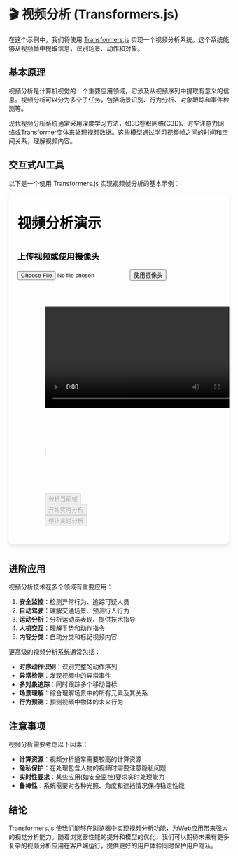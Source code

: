 # 🎬 视频分析 (Transformers.js)

在这个示例中，我们将使用 [Transformers.js](https://huggingface.co/docs/transformers.js/index) 实现一个视频分析系统。这个系统能够从视频帧中提取信息，识别场景、动作和对象。

## 基本原理

视频分析是计算机视觉的一个重要应用领域，它涉及从视频序列中提取有意义的信息。视频分析可以分为多个子任务，包括场景识别、行为分析、对象跟踪和事件检测等。

现代视频分析系统通常采用深度学习方法，如3D卷积网络(C3D)、时空注意力网络或Transformer变体来处理视频数据。这些模型通过学习视频帧之间的时间和空间关系，理解视频内容。

## 交互式AI工具

以下是一个使用 Transformers.js 实现视频帧分析的基本示例：

<div style="position: relative; padding-bottom: 10px;">
<iframe id="视频分析示例" style="width: 100%; height: 800px; border: none; border-radius: 10px; box-shadow: 0 4px 8px rgba(0,0,0,0.1);" srcdoc='<!DOCTYPE html>
<html lang="zh">
<head>
    <title>Transformers.js 视频分析示例</title>
    <script src="https://cdn.jsdelivr.net/npm/@xenova/transformers@2.14.0"></script>
    <style>
        body {
            font-family: Arial, sans-serif;
            max-width: 800px;
            margin: 0 auto;
            padding: 20px;
        }
        .container {
            display: flex;
            flex-direction: column;
            gap: 15px;
        }
        #video-container, #canvas-container {
            width: 100%;
            position: relative;
        }
        video, canvas {
            width: 100%;
            border: 1px solid #ddd;
        }
        #result {
            margin-top: 15px;
            padding: 10px;
            background-color: #f7f7f7;
            border-radius: 5px;
            min-height: 50px;
        }
        .controls {
            margin: 10px 0;
        }
        #loading-indicator {
            position: absolute;
            top: 50%;
            left: 50%;
            transform: translate(-50%, -50%);
            background-color: rgba(0, 0, 0, 0.7);
            color: white;
            padding: 10px 20px;
            border-radius: 5px;
            display: none;
        }
    </style>
</head>
<body>
    <h1>视频分析演示</h1>
    <div class="container">
        <div>
            <h3>上传视频或使用摄像头</h3>
            <input type="file" id="video-upload" accept="video/*">
            <button id="camera-btn">使用摄像头</button>
        </div>
        
        <div id="video-container">
            <video id="video" controls></video>
            <div id="loading-indicator">模型分析中...</div>
        </div>
        
        <div id="canvas-container">
            <canvas id="output-canvas"></canvas>
        </div>
        
        <div class="controls">
            <button id="analyze-btn" disabled>分析当前帧</button>
            <button id="start-stream-btn" disabled>开始实时分析</button>
            <button id="stop-stream-btn" disabled>停止实时分析</button>
        </div>
        
        <div id="result">
            <p>分析结果将在这里显示</p>
        </div>
    </div>

    <script>
        // 初始化变量
        let imageClassificationPipeline;
        let objectDetectionPipeline;
        let isModelLoaded = false;
        let isStreaming = false;
        let streamInterval;
        
        const video = document.getElementById(&apos;video&apos;);
        const resultDiv = document.getElementById(&apos;result&apos;);
        const canvas = document.getElementById(&apos;output-canvas&apos;);
        const ctx = canvas.getContext(&apos;2d&apos;);
        const loadingIndicator = document.getElementById(&apos;loading-indicator&apos;);
        
        const analyzeBtn = document.getElementById(&apos;analyze-btn&apos;);
        const startStreamBtn = document.getElementById(&apos;start-stream-btn&apos;);
        const stopStreamBtn = document.getElementById(&apos;stop-stream-btn&apos;);
        const cameraBtn = document.getElementById(&apos;camera-btn&apos;);
        
        // 加载模型
        async function loadModels() {
            if (isModelLoaded) return;
            
            resultDiv.innerHTML = &apos;<p>正在加载模型，请稍候...</p>&apos;;
            
            try {
                // 加载图像分类模型
                imageClassificationPipeline = await window.pipeline(
                    &apos;image-classification&apos;, 
                    &apos;Xenova/vit-base-patch16-224&apos;
                );
                
                // 加载对象检测模型
                objectDetectionPipeline = await window.pipeline(
                    &apos;object-detection&apos;,
                    &apos;Xenova/detr-resnet-50&apos;
                );
                
                isModelLoaded = true;
                resultDiv.innerHTML = &apos;<p>模型加载完成！请上传视频或使用摄像头。</p>&apos;;
                analyzeBtn.disabled = false;
                startStreamBtn.disabled = false;
            } catch (error) {
                resultDiv.innerHTML = `<p>模型加载失败: ${error.message}</p>`;
            }
        }
        
        // 处理视频上传
        document.getElementById(&apos;video-upload&apos;).addEventListener(&apos;change&apos;, function(e) {
            const file = e.target.files[0];
            if (!file) return;
            
            const videoUrl = URL.createObjectURL(file);
            video.src = videoUrl;
            video.onloadedmetadata = function() {
                // 调整canvas大小以匹配视频
                canvas.width = video.videoWidth;
                canvas.height = video.videoHeight;
                
                if (!isModelLoaded) {
                    loadModels();
                }
            };
        });
        
        // 使用摄像头
        cameraBtn.addEventListener(&apos;click&apos;, async function() {
            try {
                const stream = await navigator.mediaDevices.getUserMedia({ video: true });
                video.srcObject = stream;
                video.play();
                
                video.onloadedmetadata = function() {
                    canvas.width = video.videoWidth;
                    canvas.height = video.videoHeight;
                    
                    if (!isModelLoaded) {
                        loadModels();
                    }
                };
            } catch (error) {
                resultDiv.innerHTML = `<p>无法访问摄像头: ${error.message}</p>`;
            }
        });
        
        // 分析当前视频帧
        async function analyzeCurrentFrame() {
            if (!isModelLoaded || !video.readyState >= 2) {
                resultDiv.innerHTML = &apos;<p>请先加载视频和模型</p>&apos;;
                return;
            }
            
            loadingIndicator.style.display = &apos;block&apos;;
            
            try {
                // 在canvas上绘制当前视频帧
                ctx.drawImage(video, 0, 0, canvas.width, canvas.height);
                
                // 并行运行两种分析
                const [classificationResult, detectionResult] = await Promise.all([
                    imageClassificationPipeline(canvas),
                    objectDetectionPipeline(canvas)
                ]);
                
                // 显示分类结果
                const topClasses = classificationResult
                    .slice(0, 3)
                    .map(c => `${c.label} (${(c.score * 100).toFixed(1)}%)`)
                    .join(&apos;, &apos;);
                
                // 显示检测到的对象
                const detectedObjects = detectionResult
                    .filter(obj => obj.score > 0.5)
                    .map(obj => `${obj.label} (${(obj.score * 100).toFixed(1)}%)`)
                    .join(&apos;, &apos;);
                
                // 在canvas上标记检测到的对象
                ctx.lineWidth = 3;
                ctx.strokeStyle = &apos;red&apos;;
                ctx.fillStyle = &apos;red&apos;;
                ctx.font = &apos;16px Arial&apos;;
                
                detectionResult
                    .filter(obj => obj.score > 0.5)
                    .forEach(obj => {
                        const [x1, y1, x2, y2] = obj.box;
                        ctx.strokeRect(x1, y1, x2 - x1, y2 - y1);
                        ctx.fillText(
                            `${obj.label} ${(obj.score * 100).toFixed(0)}%`, 
                            x1, y1 > 20 ? y1 - 5 : y1 + 20
                        );
                    });
                
                // 更新结果显示
                resultDiv.innerHTML = `
                    <p><strong>场景类别:</strong> ${topClasses}</p>
                    <p><strong>检测到的对象:</strong> ${detectedObjects || &apos;无&apos;}</p>
                    <p><strong>分析时间:</strong> ${new Date().toLocaleTimeString()}</p>
                `;
            } catch (error) {
                resultDiv.innerHTML = `<p>分析失败: ${error.message}</p>`;
            } finally {
                loadingIndicator.style.display = &apos;none&apos;;
            }
        }
        
        // 开始实时分析
        function startStreamAnalysis() {
            if (!isModelLoaded || isStreaming) return;
            
            isStreaming = true;
            startStreamBtn.disabled = true;
            stopStreamBtn.disabled = false;
            
            // 每2秒分析一次
            streamInterval = setInterval(analyzeCurrentFrame, 2000);
            resultDiv.innerHTML = &apos;<p>已开始实时分析...</p>&apos;;
        }
        
        // 停止实时分析
        function stopStreamAnalysis() {
            if (!isStreaming) return;
            
            clearInterval(streamInterval);
            isStreaming = false;
            startStreamBtn.disabled = false;
            stopStreamBtn.disabled = true;
            
            resultDiv.innerHTML = &apos;<p>已停止实时分析</p>&apos;;
        }
        
        // 添加事件监听
        analyzeBtn.addEventListener(&apos;click&apos;, analyzeCurrentFrame);
        startStreamBtn.addEventListener(&apos;click&apos;, startStreamAnalysis);
        stopStreamBtn.addEventListener(&apos;click&apos;, stopStreamAnalysis);
        
        // 页面加载时初始化
        window.addEventListener(&apos;DOMContentLoaded&apos;, function() {
            stopStreamBtn.disabled = true;
        });
    </script>
</body>
</html>
'></iframe>
</div>

## 进阶应用

视频分析技术在多个领域有重要应用：

1. **安全监控**：检测异常行为、追踪可疑人员
2. **自动驾驶**：理解交通场景、预测行人行为
3. **运动分析**：分析运动员表现、提供技术指导
4. **人机交互**：理解手势和动作指令
5. **内容分类**：自动分类和标记视频内容

更高级的视频分析系统通常包括：

- **时序动作识别**：识别完整的动作序列
- **异常检测**：发现视频中的异常事件
- **多对象追踪**：同时跟踪多个移动目标
- **场景理解**：综合理解场景中的所有元素及其关系
- **行为预测**：预测视频中物体的未来行为

## 注意事项

视频分析需要考虑以下因素：

- **计算资源**：视频分析通常需要较高的计算资源
- **隐私保护**：在处理包含人物的视频时需要注意隐私问题
- **实时性要求**：某些应用(如安全监控)要求实时处理能力
- **鲁棒性**：系统需要对各种光照、角度和遮挡情况保持稳定性能

## 结论

Transformers.js 使我们能够在浏览器中实现视频分析功能，为Web应用带来强大的视觉分析能力。随着浏览器性能的提升和模型的优化，我们可以期待未来有更多复杂的视频分析应用在客户端运行，提供更好的用户体验同时保护用户隐私。
